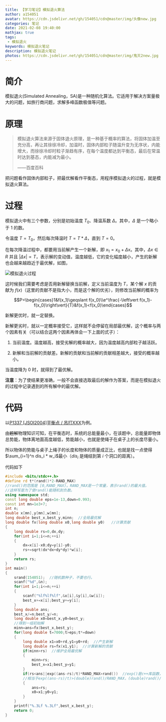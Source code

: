 ```yaml
---
title: 【学习笔记】模拟退火算法 
author: a154051
avatar: https://cdn.jsdelivr.net/gh/154051/cdn@master/img/头像new.jpg
categories: 笔记
date: 2021-02-08 19:40:00
mathjax: true
tags: 
 - 模拟退火
keywords: 模拟退火笔记
description: 模拟退火笔记
photos: https://cdn.jsdelivr.net/gh/154051/cdn@master/img/鬼灭2new.jpg
---
```


# 简介

模拟退火(Simulated Annealing，SA)是一种随机化算法。它适用于解决方案量极大的问题，如旅行商问题，求解多峰函数极值等问题。

# 原理

> 模拟退火算法来源于固体退火原理，是一种基于概率的算法，将固体加温至充分高，再让其徐徐冷却，加温时，固体内部粒子随温升变为无序状，内能增大，而徐徐冷却时粒子渐趋有序，在每个温度都达到平衡态，最后在常温时达到基态，内能减为最小。
>
> ——百度百科

把问题看作固体内部粒子，把最优解看作平衡态，用程序模拟退火的过程，就是模拟退火算法。

# 过程

模拟退火中有三个参数，分别是初始温度 $T_0$、降温系数 $\Delta$。其中，$\Delta$ 是一个略小于 $1$ 的数。

令温度 $T=T_0$，然后每次降温时 $T=T*\Delta$，直到 $T=0$。

在每次降温过程中，都要用当前解产生一个新解，即 $x_1=x_0+\Delta x$。其中，$\Delta x \in R$ 并且 $\left\vert \Delta x\right\vert \propto T$，表示解的变动值，温度越低，它的变化幅度越小，产生的新解也会越来越趋近于最优解，如图，

![模拟退火过程](https://oi-wiki.org/misc/images/simulated-annealing.gif)

这时候我们需要考虑是否用新解替换当前解，定义当前温度为 $T$，某个解 $x$ 的贡献为 $f(x)$（这里的贡献不是指大小，而是这个解的优劣），则修改当前解的概率为 

$$P=\begin{cases}1&f(x_1)\geqslant f(x_0)\\e^\frac{-\left\vert f(x_1)-f(x_0)\right\vert}{T}&f(x_1)<f(x_0)\end{cases}$$

新解更优时，就一定替换。

新解更劣时，就以一定概率接受它，这样就不会停留在局部最优解，这个概率与两个因素有关（可以结合这两个因素再体会一下上面的式子）：

1. 当前温度。温度越高，接受劣解的概率越大，因为温度越高内部粒子越活跃。

2. 新解和当前解的贡献差。新解的贡献和当前解的贡献相差越大，接受的概率越小。

当温度降为 $0$ 时，就得到了最优解。

**注意**：为了使结果更准确，一般不会直接选取最后的解作为答案，而是在模拟退火的过程中记录遇到的所有解中的最优解。

# 代码

以[P1337 [JSOI2004]平衡点 / 吊打XXX](https://www.luogu.com.cn/problem/P1337)为例。

由~~题解~~物理知识可知，在平衡态时，系统的总能量最小，在该题中，总能量即物体总势能，物体离地面高度越低，势能越小，也就是使绳子在桌子上的长度尽量小。

所以物体的势能与桌子上绳子的长度和物体的质量成正比，也就是找一点使得 $\sum_{i=1}^n dis_i * w_i$最小（$dis_i$ 是绳结到第 $i$ 个洞口的距离）。

代码如下
```cpp
#include <bits/stdc++.h>
#define rd t*(rand()*2-RAND_MAX)     
//rand()的范围是 [0,RAND_MAX)。RAND_MAX是一个常量，表示rand()的最大值。
//这样写是为了使rand()能随机到负数。 
using namespace std;
const long double eps=1e-13,down=0.993;
const int mn=1e3+7;
int n;
double x[mn],y[mn],w[mn];
long double best_x,best_y,minn;  //全局最优解 
long double fx(long double x0,long double y0)   //计算贡献 
{
	long double rs=0,dx,dy;
	for(int i=1;i<=n;++i)
	{
		dx=x[i]-x0;dy=y[i]-y0;
		rs+=sqrt(dx*dx+dy*dy)*w[i];
	}
	return rs;
}
int main()
{
	srand(154051);  //随机数种子，不要也行。
	scanf("%d",&n);
	for(int i=1;i<=n;++i)
	{
		scanf("%lf%lf%lf",&x[i],&y[i],&w[i]);
		best_x+=x[i];best_y+=y[i];
	}
	long double ans;
	best_x/=n;best_y/=n;
	long double x0=best_x,y0=best_y;
	//得到一组初始解 
	minn=ans=fx(best_x,best_y);
	for(long double t=7000;t>eps;t*=down)
	{
		long double x1=x0+rd,y1=y0+rd;  //产生新解 
		long double rs=fx(x1,y1);  //计算新解的贡献 
		if(minn>rs)  //维护全局最优解 
		{
			minn=rs;
			best_x=x1;best_y=y1;
		}
		if(rs<ans||exp((ans-rs)/t)*RAND_MAX>rand())  //exp()是c++库函数，exp(x)是求e的x次方 
		//相当于exp((ans-rs)/t)>(double)rand()/RAND_MAX，(double)rand()/RAND_MAX可以得到一个0~1之间的小数。一般会把除法变乘法保证精度。 
		{
			ans=rs;
			x0=x1;y0=y1;
		}
	}
	printf("%.3Lf %.3Lf",best_x,best_y);
	return 0;
}
```
